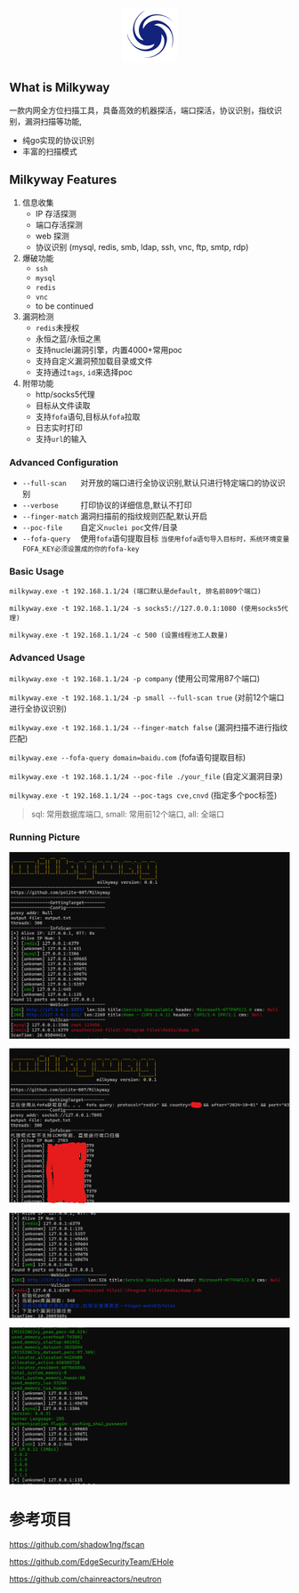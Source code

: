 <p align="center">
  <img src="static/images/Milkyway-logo.svg" width="100px" alt="milkyway">
</p>

## What is Milkyway

一款内网全方位扫描工具，具备高效的机器探活，端口探活，协议识别，指纹识别，漏洞扫描等功能,
* 纯go实现的协议识别
* 丰富的扫描模式

## Milkyway Features

1. 信息收集
    * IP 存活探测
    * 端口存活探测
    * web 探测
    * 协议识别 (mysql, redis, smb, ldap, ssh, vnc, ftp, smtp, rdp)
2. 爆破功能
   * `ssh`
   * `mysql`
   * `redis`
   * `vnc`
   * to be continued
3. 漏洞检测
   * `redis`未授权
   * 永恒之蓝/永恒之黑
   * 支持nuclei漏洞引擎，内置4000+常用poc
   * 支持自定义漏洞预加载目录或文件
   * 支持通过`tags`, `id`来选择poc
5. 附带功能
   * http/socks5代理
   * 目标从文件读取
   * 支持`fofa`语句,目标从`fofa`拉取
   * 日志实时打印
   * 支持`url`的输入

### Advanced Configuration

* `--full-scan   ` 对开放的端口进行全协议识别,默认只进行特定端口的协议识别
* `--verbose     ` 打印协议的详细信息,默认不打印
* `--finger-match` 漏洞扫描前的指纹规则匹配,默认开启
* `--poc-file    ` 自定义`nuclei poc`文件/目录
* `--fofa-query  ` 使用`fofa`语句提取目标 `当使用fofa语句导入目标时，系统环境变量FOFA_KEY必须设置成的你的fofa-key`

### Basic Usage

`milkyway.exe -t 192.168.1.1/24 (端口默认是default, 排名前809个端口)`

`milkyway.exe -t 192.168.1.1/24 -s socks5://127.0.0.1:1080 (使用socks5代理)`

`milkyway.exe -t 192.168.1.1/24 -c 500 (设置线程池工人数量)`

### Advanced Usage

`milkyway.exe -t 192.168.1.1/24 -p company` (使用公司常用87个端口)

`milkyway.exe -t 192.168.1.1/24 -p small --full-scan true` (对前12个端口进行全协议识别)

`milkyway.exe -t 192.168.1.1/24 --finger-match false` (漏洞扫描不进行指纹匹配)

`milkyway.exe --fofa-query domain=baidu.com` (fofa语句提取目标)

`milkyway.exe -t 192.168.1.1/24 --poc-file ./your_file` (自定义漏洞目录)

`milkyway.exe -t 192.168.1.1/24 --poc-tags cve,cnvd` (指定多个poc标签)
> sql: 常用数据库端口, small: 常用前12个端口, all: 全端口
### Running Picture

![img.png](./static/images/running_picture1.png)

![img.png](./static/images/running_picture2.png)

![img.png](./static/images/running_picture5.png)

![img.png](./static/images/running_picture4.png)

# 参考项目
https://github.com/shadow1ng/fscan

https://github.com/EdgeSecurityTeam/EHole

https://github.com/chainreactors/neutron
